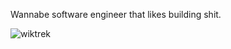 Wannabe software engineer that likes building shit.
<p><img src="https://github-readme-stats.vercel.app/api?username=wiktrek&show_icons=true&theme=tokyonight" alt="wiktrek"/></p>
